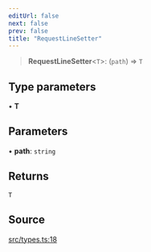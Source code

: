 ```yaml
---
editUrl: false
next: false
prev: false
title: "RequestLineSetter"
---
```


> **RequestLineSetter**\<`T`\>: (`path`) => `T`

## Type parameters

• **T**

## Parameters

• **path**: `string`

## Returns

`T`

## Source

[src/types.ts:18](https://github.com/eddienubes/sagetest/blob/e842b4f/src/types.ts#L18)

